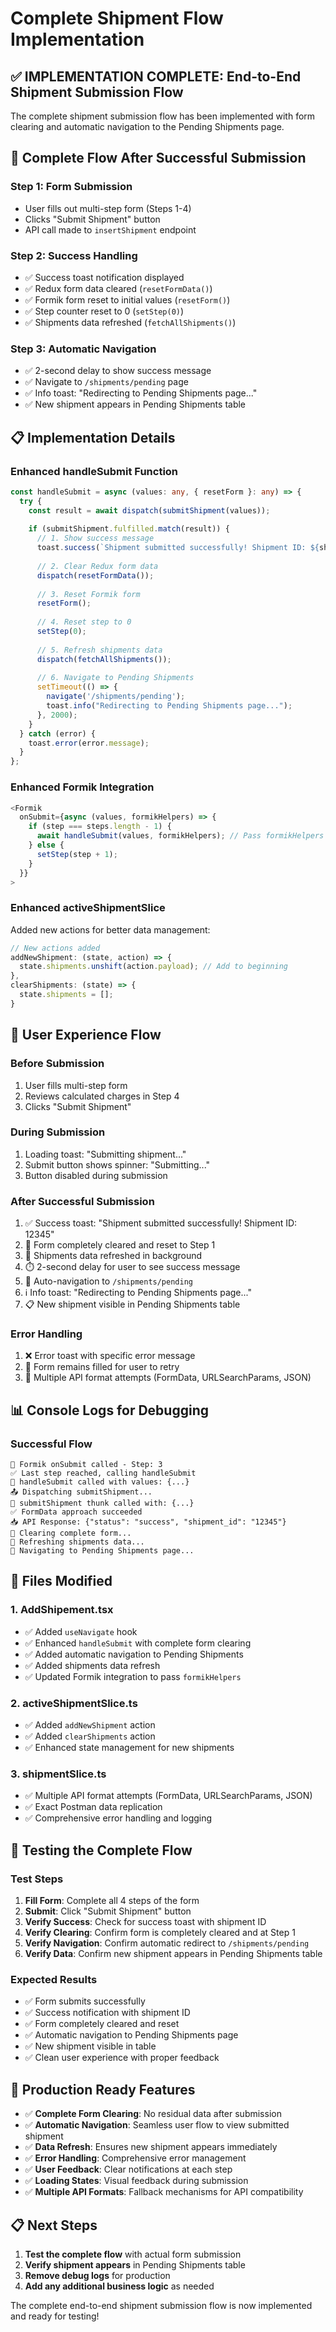 # Complete Shipment Flow Implementation

## ✅ **IMPLEMENTATION COMPLETE: End-to-End Shipment Submission Flow**

The complete shipment submission flow has been implemented with form clearing and automatic navigation to the Pending Shipments page.

## 🔄 **Complete Flow After Successful Submission**

### **Step 1: Form Submission**
- User fills out multi-step form (Steps 1-4)
- Clicks "Submit Shipment" button
- API call made to `insertShipment` endpoint

### **Step 2: Success Handling**
- ✅ Success toast notification displayed
- ✅ Redux form data cleared (`resetFormData()`)
- ✅ Formik form reset to initial values (`resetForm()`)
- ✅ Step counter reset to 0 (`setStep(0)`)
- ✅ Shipments data refreshed (`fetchAllShipments()`)

### **Step 3: Automatic Navigation**
- ✅ 2-second delay to show success message
- ✅ Navigate to `/shipments/pending` page
- ✅ Info toast: "Redirecting to Pending Shipments page..."
- ✅ New shipment appears in Pending Shipments table

## 📋 **Implementation Details**

### **Enhanced handleSubmit Function**
```typescript
const handleSubmit = async (values: any, { resetForm }: any) => {
  try {
    const result = await dispatch(submitShipment(values));
    
    if (submitShipment.fulfilled.match(result)) {
      // 1. Show success message
      toast.success(`Shipment submitted successfully! Shipment ID: ${shipmentId}`);
      
      // 2. Clear Redux form data
      dispatch(resetFormData());
      
      // 3. Reset Formik form
      resetForm();
      
      // 4. Reset step to 0
      setStep(0);
      
      // 5. Refresh shipments data
      dispatch(fetchAllShipments());
      
      // 6. Navigate to Pending Shipments
      setTimeout(() => {
        navigate('/shipments/pending');
        toast.info("Redirecting to Pending Shipments page...");
      }, 2000);
    }
  } catch (error) {
    toast.error(error.message);
  }
};
```

### **Enhanced Formik Integration**
```typescript
<Formik
  onSubmit={async (values, formikHelpers) => {
    if (step === steps.length - 1) {
      await handleSubmit(values, formikHelpers); // Pass formikHelpers for resetForm
    } else {
      setStep(step + 1);
    }
  }}
>
```

### **Enhanced activeShipmentSlice**
Added new actions for better data management:
```typescript
// New actions added
addNewShipment: (state, action) => {
  state.shipments.unshift(action.payload); // Add to beginning
},
clearShipments: (state) => {
  state.shipments = [];
}
```

## 🎯 **User Experience Flow**

### **Before Submission**
1. User fills multi-step form
2. Reviews calculated charges in Step 4
3. Clicks "Submit Shipment"

### **During Submission**
1. Loading toast: "Submitting shipment..."
2. Submit button shows spinner: "Submitting..."
3. Button disabled during submission

### **After Successful Submission**
1. ✅ Success toast: "Shipment submitted successfully! Shipment ID: 12345"
2. 🧹 Form completely cleared and reset to Step 1
3. 🔄 Shipments data refreshed in background
4. ⏱️ 2-second delay for user to see success message
5. 🧭 Auto-navigation to `/shipments/pending`
6. ℹ️ Info toast: "Redirecting to Pending Shipments page..."
7. 📋 New shipment visible in Pending Shipments table

### **Error Handling**
1. ❌ Error toast with specific error message
2. 🔄 Form remains filled for user to retry
3. 🔄 Multiple API format attempts (FormData, URLSearchParams, JSON)

## 📊 **Console Logs for Debugging**

### **Successful Flow**
```
📝 Formik onSubmit called - Step: 3
✅ Last step reached, calling handleSubmit
🚀 handleSubmit called with values: {...}
📤 Dispatching submitShipment...
🔄 submitShipment thunk called with: {...}
✅ FormData approach succeeded
📥 API Response: {"status": "success", "shipment_id": "12345"}
🧹 Clearing complete form...
🔄 Refreshing shipments data...
🧭 Navigating to Pending Shipments page...
```

## 🔧 **Files Modified**

### **1. AddShipement.tsx**
- ✅ Added `useNavigate` hook
- ✅ Enhanced `handleSubmit` with complete form clearing
- ✅ Added automatic navigation to Pending Shipments
- ✅ Added shipments data refresh
- ✅ Updated Formik integration to pass `formikHelpers`

### **2. activeShipmentSlice.ts**
- ✅ Added `addNewShipment` action
- ✅ Added `clearShipments` action
- ✅ Enhanced state management for new shipments

### **3. shipmentSlice.ts**
- ✅ Multiple API format attempts (FormData, URLSearchParams, JSON)
- ✅ Exact Postman data replication
- ✅ Comprehensive error handling and logging

## 🎯 **Testing the Complete Flow**

### **Test Steps**
1. **Fill Form**: Complete all 4 steps of the form
2. **Submit**: Click "Submit Shipment" button
3. **Verify Success**: Check for success toast with shipment ID
4. **Verify Clearing**: Confirm form is completely cleared and at Step 1
5. **Verify Navigation**: Confirm automatic redirect to `/shipments/pending`
6. **Verify Data**: Confirm new shipment appears in Pending Shipments table

### **Expected Results**
- ✅ Form submits successfully
- ✅ Success notification with shipment ID
- ✅ Form completely cleared and reset
- ✅ Automatic navigation to Pending Shipments page
- ✅ New shipment visible in table
- ✅ Clean user experience with proper feedback

## 🚀 **Production Ready Features**

- ✅ **Complete Form Clearing**: No residual data after submission
- ✅ **Automatic Navigation**: Seamless user flow to view submitted shipment
- ✅ **Data Refresh**: Ensures new shipment appears immediately
- ✅ **Error Handling**: Comprehensive error management
- ✅ **User Feedback**: Clear notifications at each step
- ✅ **Loading States**: Visual feedback during submission
- ✅ **Multiple API Formats**: Fallback mechanisms for API compatibility

## 📋 **Next Steps**

1. **Test the complete flow** with actual form submission
2. **Verify shipment appears** in Pending Shipments table
3. **Remove debug logs** for production
4. **Add any additional business logic** as needed

The complete end-to-end shipment submission flow is now implemented and ready for testing!
